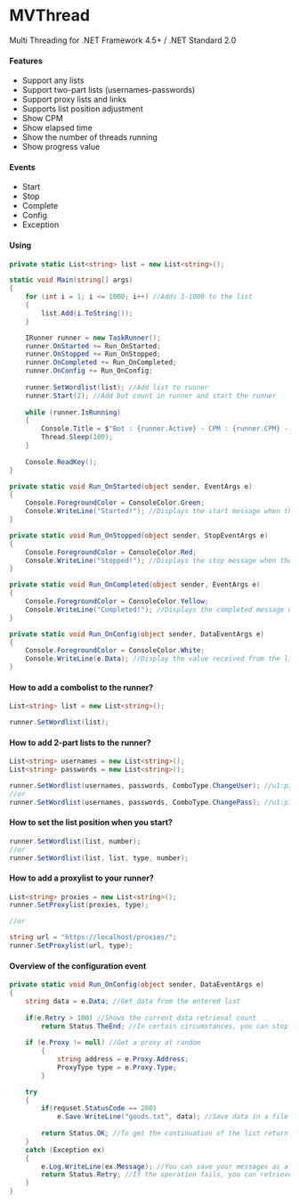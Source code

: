 # MVThread
Multi Threading for .NET Framework 4.5+ / .NET Standard 2.0

#### Features
- Support any lists
- Support two-part lists (usernames-passwords)
- Support proxy lists and links
- Supports list position adjustment
- Show CPM
- Show elapsed time
- Show the number of threads running
- Show progress value

#### Events
- Start
- Stop
- Complete
- Config
- Exception

#### Using
```csharp
private static List<string> list = new List<string>();

static void Main(string[] args)
{
	for (int i = 1; i <= 1000; i++) //Adds 1-1000 to the list
	{
		list.Add(i.ToString());
	}

	IRunner runner = new TaskRunner();
	runner.OnStarted += Run_OnStarted;
	runner.OnStopped += Run_OnStopped;
	runner.OnCompleted += Run_OnCompleted;
	runner.OnConfig += Run_OnConfig;
	
	runner.SetWordlist(list); //Add list to runner
	runner.Start(2); //Add bot count in runner and start the runner
	
	while (runner.IsRunning)
    {
        Console.Title = $"Bot : {runner.Active} - CPM : {runner.CPM} - Elapsed : {runner.Elapsed} ";
        Thread.Sleep(100);
    }
	
	Console.ReadKey();
}

private static void Run_OnStarted(object sender, EventArgs e)
{
	Console.ForegroundColor = ConsoleColor.Green;
	Console.WriteLine("Started!"); //Displays the start message when the runner start
}

private static void Run_OnStopped(object sender, StopEventArgs e)
{
	Console.ForegroundColor = ConsoleColor.Red;
	Console.WriteLine("Stopped!"); //Displays the stop message when the runner stop
}

private static void Run_OnCompleted(object sender, EventArgs e)
{
	Console.ForegroundColor = ConsoleColor.Yellow;
	Console.WriteLine("Completed!"); //Displays the completed message when the runner complete
}

private static void Run_OnConfig(object sender, DataEventArgs e)
{
	Console.ForegroundColor = ConsoleColor.White;
	Console.WriteLine(e.Data); //Display the value received from the list
}
```

#### How to add a combolist to the runner?
```csharp
List<string> list = new List<string>();

runner.SetWordlist(list);
```

#### How to add 2-part lists to the runner?
```csharp
List<string> usernames = new List<string>();
List<string> passwords = new List<string>();

runner.SetWordlist(usernames, passwords, ComboType.ChangeUser); //u1:p1-u2:p1
//or
runner.SetWordlist(usernames, passwords, ComboType.ChangePass); //u1:p1-u1:p2
```


#### How to set the list position when you start?
```csharp
runner.SetWordlist(list, number);
//or
runner.SetWordlist(list, list, type, number);
```

#### How to add a proxylist to your runner?
```csharp
List<string> proxies = new List<string>();
runner.SetProxylist(proxies, type);

//or

string url = "https://localhost/proxies/";
runner.SetProxylist(url, type);
```

#### Overview of the configuration event
```csharp
private static void Run_OnConfig(object sender, DataEventArgs e)
{
	string data = e.Data; //Get data from the entered list
	
	if(e.Retry > 100) //Shows the current data retrieval count
		return Status.TheEnd; //In certain circumstances, you can stop all the threads if you wish
		
	if (e.Proxy != null) //Get a proxy at random
    	{
        	string address = e.Proxy.Address;
        	ProxyType type = e.Proxy.Type;
    	}

	try
	{
		if(requset.StatusCode == 200)
			e.Save.WriteLine("goods.txt", data); //Save data in a file
		
		return Status.OK; //To get the continuation of the list return Status.OK
	}
	catch (Exception ex)
	{
		e.Log.WriteLine(ex.Message); //You can save your messages as a log
		return Status.Retry; //If the operation fails, you can retrieve the current data
	}
}
```
